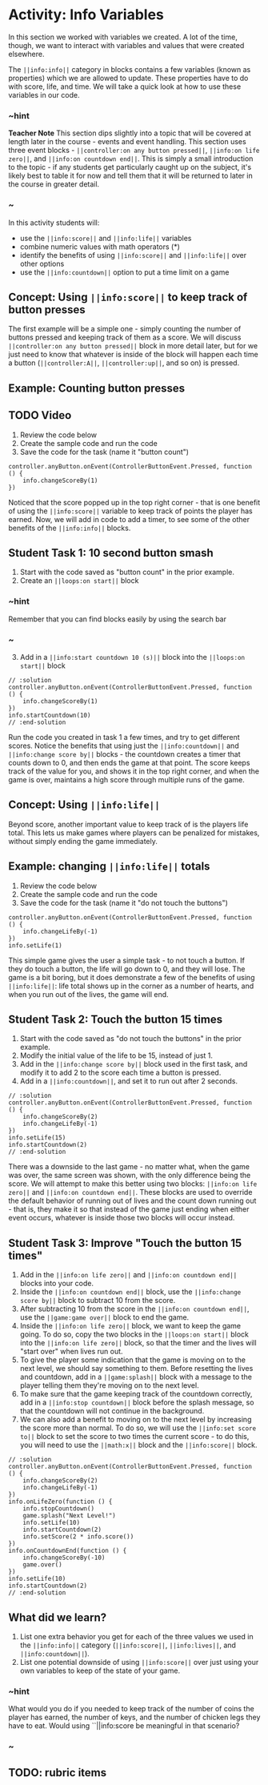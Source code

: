 # Activity: Info Variables

In this section we worked with variables we created. A lot of the time, though, we want to interact with variables and values that were created elsewhere.

The ``||info:info||`` category in blocks contains a few variables (known as properties) which we are allowed to update. These properties have to do with score, life, and time. We will take a quick look at how to use these variables in our code.

### ~hint
**Teacher Note**
This section dips slightly into a topic that will be covered at length later in the course - events and event handling. This section uses three event blocks - ``||controller:on any button pressed||``, ``||info:on life zero||``, and ``||info:on countdown end||``. This is simply a small introduction to the topic - if any students get particularly caught up on the subject, it's likely best to table it for now and tell them that it will be returned to later in the course in greater detail.
### ~

In this activity students will:

* use the ``||info:score||`` and ``||info:life||`` variables
* combine numeric values with math operators (\*)
* identify the benefits of using ``||info:score||`` and ``||info:life||`` over other options
* use the ``||info:countdown||`` option to put a time limit on a game

## Concept: Using ``||info:score||`` to keep track of button presses

The first example will be a simple one - simply counting the number of buttons pressed and keeping track of them as a score. We will discuss ``||controller:on any button pressed||`` block in more detail later, but for we just need to know that whatever is inside of the block will happen each time a button (``||controller:A||``, ``||controller:up||``, and so on) is pressed.

## Example: Counting button presses

## TODO Video

1. Review the code below
2. Create the sample code and run the code
3. Save the code for the task (name it "button count")

```blocks
controller.anyButton.onEvent(ControllerButtonEvent.Pressed, function () {
    info.changeScoreBy(1)
})
```

Noticed that the score popped up in the top right corner - that is one benefit of using the ``||info:score||`` variable to keep track of points the player has earned. Now, we will add in code to add a timer, to see some of the other benefits of the ``||info:info||`` blocks.

## Student Task 1: 10 second button smash
1. Start with the code saved as "button count" in the prior example.
2. Create an ``||loops:on start||`` block
### ~hint
Remember that you can find blocks easily by using the search bar
### ~
3. Add in a ``||info:start countdown 10 (s)||`` block into the ``||loops:on start||`` block

```blocks
// :solution
controller.anyButton.onEvent(ControllerButtonEvent.Pressed, function () {
    info.changeScoreBy(1)
})
info.startCountdown(10)
// :end-solution
```

Run the code you created in task 1 a few times, and try to get different scores. Notice the benefits that using just the ``||info:countdown||`` and ``||info:change score by||`` blocks - the countdown creates a timer that counts down to 0, and then ends the game at that point. The score keeps track of the value for you, and shows it in the top right corner, and when the game is over, maintains a high score through multiple runs of the game.

## Concept: Using ``||info:life||``

Beyond score, another important value to keep track of is the players life total. This lets us make games where players can be penalized for mistakes, without simply ending the game immediately.

## Example: changing ``||info:life||`` totals
1. Review the code below
2. Create the sample code and run the code
3. Save the code for the task (name it "do not touch the buttons")

```blocks
controller.anyButton.onEvent(ControllerButtonEvent.Pressed, function () {
    info.changeLifeBy(-1)
})
info.setLife(1)
```

This simple game gives the user a simple task - to not touch a button. If they do touch a button, the life will go down to 0, and they will lose. The game is a bit boring, but it does demonstrate a few of the benefits of using ``||info:life||``:  life total shows up in the corner as a number of hearts, and when you run out of the lives, the game will end.

## Student Task 2: Touch the button 15 times
1. Start with the code saved as "do not touch the buttons" in the prior example.
2. Modify the initial value of the life to be 15, instead of just 1.
3. Add in the ``||info:change score by||`` block used in the first task, and modify it to add 2 to the score each time a button is pressed.
4. Add in a ``||info:countdown||``, and set it to run out after 2 seconds.

```blocks
// :solution
controller.anyButton.onEvent(ControllerButtonEvent.Pressed, function () {
    info.changeScoreBy(2)
    info.changeLifeBy(-1)
})
info.setLife(15)
info.startCountdown(2)
// :end-solution
```

There was a downside to the last game - no matter what, when the game was over, the same screen was shown, with the only difference being the score. We will attempt to make this better using two blocks: ``||info:on life zero||`` and ``||info:on countdown end||``. These blocks are used to override the default behavior of running out of lives and the count down running out - that is, they make it so that instead of the game just ending when either event occurs, whatever is inside those two blocks will occur instead.

## Student Task 3: Improve "Touch the button 15 times"
1. Add in the ``||info:on life zero||`` and ``||info:on countdown end||`` blocks into your code.
2. Inside the ``||info:on countdown end||`` block, use the ``||info:change score by||`` block to subtract 10 from the score.
3. After subtracting 10 from the score in the ``||info:on countdown end||``, use the ``||game:game over||`` block to end the game.
4. Inside the ``||info:on life zero||`` block, we want to keep the game going. To do so, copy the two blocks in the ``||loops:on start||`` block into the ``||info:on life zero||`` block, so that the timer and the lives will "start over" when lives run out.
5. To give the player some indication that the game is moving on to the next level, we should say something to them. Before resetting the lives and countdown, add in a ``||game:splash||`` block with a message to the player telling them they're moving on to the next level.
6. To make sure that the game keeping track of the countdown correctly, add in a ``||info:stop countdown||`` block before the splash message, so that the countdown will not continue in the background.
7. We can also add a benefit to moving on to the next level by increasing the score more than normal. To do so, we will use the ``||info:set score to||`` block to set the score to two times the current score - to do this, you will need to use the ``||math:x||`` block and the ``||info:score||`` block.

```blocks
// :solution
controller.anyButton.onEvent(ControllerButtonEvent.Pressed, function () {
    info.changeScoreBy(2)
    info.changeLifeBy(-1)
})
info.onLifeZero(function () {
    info.stopCountdown()
    game.splash("Next Level!")
    info.setLife(10)
    info.startCountdown(2)
    info.setScore(2 * info.score())
})
info.onCountdownEnd(function () {
    info.changeScoreBy(-10)
    game.over()
})
info.setLife(10)
info.startCountdown(2)
// :end-solution
```

## What did we learn? 
1. List one extra behavior you get for each of the three values we used in the ``||info:info||`` category (``||info:score||``, ``||info:lives||``, and ``||info:countdown||``).
2. List one potential downside of using ``||info:score||`` over just using your own variables to keep of the state of your game.
### ~hint
What would you do if you needed to keep track of the number of coins the player has earned, the number of keys, and the number of chicken legs they have to eat. Would using ``||info:score be meaningful in that scenario?
### ~

## TODO: rubric items